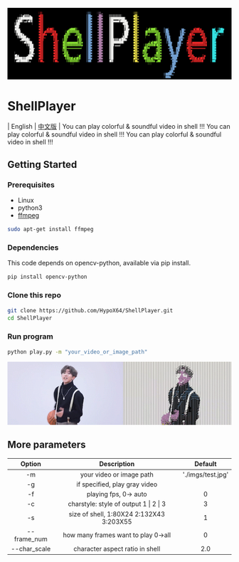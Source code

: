 ![image](./imgs/logo_char.png)
# ShellPlayer
| English | [中文版](./README_CN.md) |
You can play colorful & soundful video in shell !!!
You can play colorful & soundful video in shell !!!
You can play colorful & soundful video in shell !!!

## Getting Started
### Prerequisites
* Linux
* python3
* [ffmpeg](http://ffmpeg.org/)
```bash
sudo apt-get install ffmpeg
```
### Dependencies
This code depends on opencv-python, available via pip install.
```bash
pip install opencv-python
```
### Clone this repo
```bash
git clone https://github.com/HypoX64/ShellPlayer.git
cd ShellPlayer
```
### Run program
```bash
python play.py -m "your_video_or_image_path"
```
![image](./imgs/kun.gif)<br>
## More parameters

|    Option    |        Description         |                 Default                 |
| :----------: | :------------------------: | :-------------------------------------: |
|  -m | your video or image path |                    './imgs/test.jpg'                    |
| -g | if specified, play gray video |  |
|    -f    |    playing fps, 0-> auto    |            0 |
| -c | charstyle: style of output    1 \| 2 \| 3 | 3 |
| -s | size of shell, 1:80X24  2:132X43  3:203X55 |                 1          |
|    --frame_num    |    how many frames want to play   0->all    |                 0                  |
| --char_scale | character aspect ratio in shell | 2.0 |

